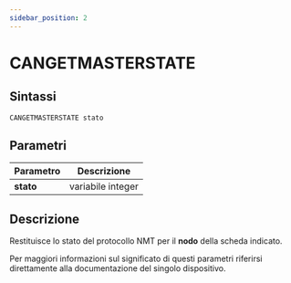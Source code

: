 ```yaml
---
sidebar_position: 2
---
```


# CANGETMASTERSTATE

## Sintassi

  ```
 CANGETMASTERSTATE stato
  ```

## Parametri
|Parametro                 | Descrizione                                         |                
|--------------------------|-----------------------------------------------------|
| **stato**                | variabile integer                                   |        
 
## Descrizione
Restituisce lo stato del protocollo NMT per il **nodo** della scheda indicato. 

Per maggiori informazioni sul significato di questi parametri riferirsi direttamente alla documentazione del singolo dispositivo.
